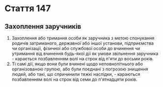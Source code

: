 Cтаття 147
====
Захоплення заручників
----
1. Захоплення або тримання особи як заручника з метою спонукання родичів затриманого, державної або іншої установи, підприємства чи організації, фізичної або службової особи до вчинення чи утримання від вчинення будь-якої дії як умови звільнення заручника -
карається позбавленням волі на строк від п'яти до восьми років.
2. Ті самі дії, якщо вони були вчинені щодо неповнолітнього або організованою групою, або були поєднані з погрозою знищення людей, або такі, що спричинили тяжкі наслідки, -
караються позбавленням волі на строк від семи до п'ятнадцяти років.
